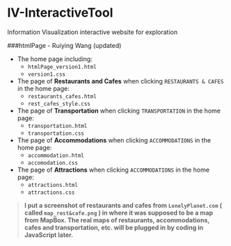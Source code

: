 # IV-InteractiveTool
Information Visualization interactive website for exploration

###htmlPage - Ruiying Wang (updated)

- The home page including:
    - `htmlPage_version1.html`
    - `version1.css`
- The page of **Restaurants and Cafes** when clicking `RESTAURANTS & CAFES` in the home page:
    - `restaurants_cafes.html`
    - `rest_cafes_style.css`
- The page of **Transportation** when clicking `TRANSPORTATION` in the home page:
    - `transportation.html`
    - `transportation.css`
- The page of **Accommodations** when clicking `ACCOMMODATIONS` in the home page:
    - `accommodation.html`
    - `accomodation.css`
- The page of **Attractions** when clicking `ACCOMMODATIONS` in the home page:
    - `attractions.html`
    - `attractions.css`

> **I put a screenshot of restaurants and cafes from `LonelyPlanet.com` ( called `map_rest&cafe.png` ) in where it was supposed to be a map from MapBox. The real maps of restaurants, accommodations, cafes and transportation, etc. will be plugged in by coding in JavaScript later.**
